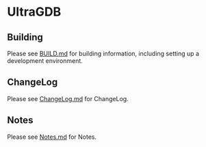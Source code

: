 
# UltraGDB

## Building

Please see [BUILD.md](../ultragdb/BUILD.md) for building information, including setting up a development environment.

## ChangeLog

Please see [ChangeLog.md](../ultragdb/ChangeLog.md) for ChangeLog.

## Notes

Please see [Notes.md](../ultragdb/Notes.md) for Notes.
